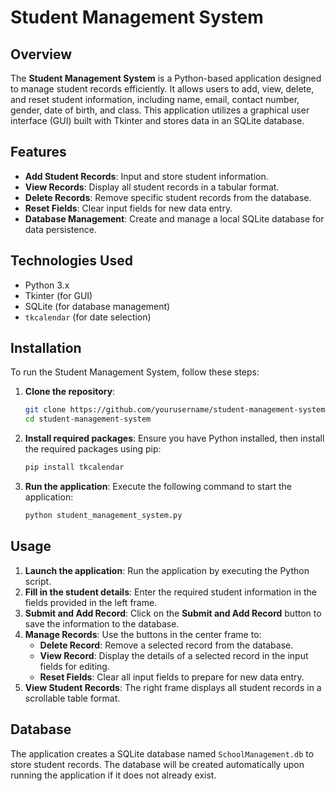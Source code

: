 # Student Management System

## Overview
The **Student Management System** is a Python-based application designed to manage student records efficiently. It allows users to add, view, delete, and reset student information, including name, email, contact number, gender, date of birth, and class. This application utilizes a graphical user interface (GUI) built with Tkinter and stores data in an SQLite database.

## Features
- **Add Student Records**: Input and store student information.
- **View Records**: Display all student records in a tabular format.
- **Delete Records**: Remove specific student records from the database.
- **Reset Fields**: Clear input fields for new data entry.
- **Database Management**: Create and manage a local SQLite database for data persistence.

## Technologies Used
- Python 3.x
- Tkinter (for GUI)
- SQLite (for database management)
- `tkcalendar` (for date selection)

## Installation
To run the Student Management System, follow these steps:

1. **Clone the repository**:
   ```bash
   git clone https://github.com/yourusername/student-management-system.git
   cd student-management-system


2. **Install required packages**:
   Ensure you have Python installed, then install the required packages using pip:
   ```bash
   pip install tkcalendar

3. **Run the application**:
    Execute the following command to start the application:
    ```bash
    python student_management_system.py

## Usage
1. **Launch the application**: Run the application by executing the Python script.
2. **Fill in the student details**: Enter the required student information in the fields provided in the left frame.
3. **Submit and Add Record**: Click on the **Submit and Add Record** button to save the information to the database.
4. **Manage Records**: Use the buttons in the center frame to:
   - **Delete Record**: Remove a selected record from the database.
   - **View Record**: Display the details of a selected record in the input fields for editing.
   - **Reset Fields**: Clear all input fields to prepare for new data entry.
5. **View Student Records**: The right frame displays all student records in a scrollable table format.

## Database
The application creates a SQLite database named `SchoolManagement.db` to store student records. The database will be created automatically upon running the application if it does not already exist.
